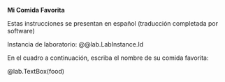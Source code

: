 **Mi Comida Favorita**

Estas instrucciones se presentan en español (traducción completada por software)

Instancia de laboratorio: @@lab.LabInstance.Id

En el cuadro a continuación, escriba el nombre de su comida favorita:

@lab.TextBox(food)
